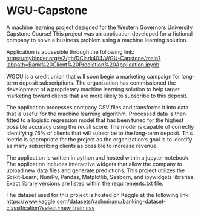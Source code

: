 # WGU-Capstone
A machine learning project designed for the Western Governors University Capstone Course! This project was an application developed for a fictional company to solve a business problem using a machine learning solution.

Application is accessible through the following link:
https://mybinder.org/v2/gh/DClark404/WGU-Capstone/main?labpath=Bank%20Client%20Prediction%20Application.ipynb

  WGCU is a credit union that will soon begin a marketing campaign for long-term deposit subscriptions. The organization has commissioned the development of a proprietary machine learning solution to help target marketing toward clients that are more likely to subscribe to this deposit.
  
  The application processes company CSV files and transforms it into data that is useful for the machine learning algorithm. Processed data is then fitted to a logistic regression model that has been tuned for the highest possible accuracy using the recall score. The model is capable of correctly identifying 76% of clients that will subscribe to the long-term deposit. This metric is appropriate for the project as the organization’s goal is to identify as many subscribing clients as possible to increase revenue. 
  
  The application is written in python and hosted within a jupyter notebook. The application includes interactive widgets that allow the company to upload new data files and generate predictions. This project utilizes the Scikit-Learn, NumPy, Pandas, Matplotlib, Seaborn, and ipywidgets libraries. Exact library versions are listed within the requirements.txt file.
  
  The dataset used for this project is hosted on Kaggle at the following link:
  https://www.kaggle.com/datasets/rashmiranu/banking-dataset-classification?select=new_train.csv
